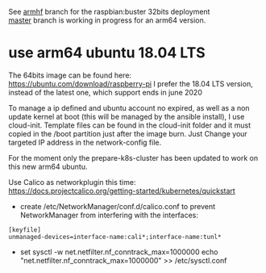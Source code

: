 
See [armhf](https://github.com/frederic-blanc/rpi-k8s/tree/armhf) branch for the raspbian:buster 32bits deployment<br/>
[master](https://github.com/frederic-blanc/rpi-k8s) branch is working in progress for an arm64 version.

# use arm64 ubuntu 18.04 LTS
The 64bits image can be found here: https://ubuntu.com/download/raspberry-pi
I prefer the 18.04 LTS version, instead of the latest one, which support ends in june 2020

To manage a ip defined and ubuntu account no expired, as well as a non update kernel at boot (this will be managed by the ansible install), I use cloud-init. Template files can be found in the cloud-init folder and it must copied in the /boot partition just after the image burn. Just Change your targeted IP address in the network-config file.

For the moment only the prepare-k8s-cluster has been updated to work on this new arm64 ubuntu.

Use Calico as networkplugin this time:
https://docs.projectcalico.org/getting-started/kubernetes/quickstart
* create /etc/NetworkManager/conf.d/calico.conf to prevent NetworkManager from interfering with the interfaces:
```
[keyfile]
unmanaged-devices=interface-name:cali*;interface-name:tunl*
```
* set sysctl -w net.netfilter.nf_conntrack_max=1000000
  echo "net.netfilter.nf_conntrack_max=1000000" >> /etc/sysctl.conf
